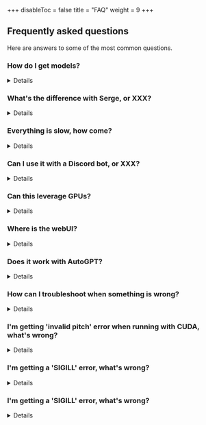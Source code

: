 
+++
disableToc = false
title = "FAQ"
weight = 9
+++

## Frequently asked questions

Here are answers to some of the most common questions.


### How do I get models? 

<details>

Most gguf-based models should work, but newer models may require additions to the API. If a model doesn't work, please feel free to open up issues. However, be cautious about downloading models from the internet and directly onto your machine, as there may be security vulnerabilities in lama.cpp or ggml that could be maliciously exploited. Some models can be found on Hugging Face: https://huggingface.co/models?search=gguf, or models from gpt4all are compatible too: https://github.com/nomic-ai/gpt4all.

</details>

### What's the difference with Serge, or XXX?


<details>

LocalAI is a multi-model solution that doesn't focus on a specific model type (e.g., llama.cpp or alpaca.cpp), and it handles all of these internally for faster inference,  easy to set up locally and deploy to Kubernetes.

</details>


### Everything is slow, how come?

<details>

There are few situation why this could occur. Some tips are:
- Don't use HDD to store your models. Prefer SSD over HDD. In case you are stuck with HDD, disable `mmap` in the model config file so it loads everything in memory.
- Watch out CPU overbooking. Ideally the `--threads` should match the number of physical cores. For instance if your CPU has 4 cores, you would ideally allocate `<= 4` threads to a model.
- Run LocalAI with `DEBUG=true`. This gives more information, including stats on the token inference speed.
- Check that you are actually getting an output: run a simple curl request with `"stream": true` to see how fast the model is responding. 

</details>

### Can I use it with a Discord bot, or XXX?

<details>

Yes! If the client uses OpenAI and supports setting a different base URL to send requests to, you can use the LocalAI endpoint. This allows to use this with every application that was supposed to work with OpenAI, but without changing the application!

</details>


### Can this leverage GPUs? 

<details>

There is partial GPU support, see build instructions above.

</details>

### Where is the webUI? 

<details> 
There is the availability of localai-webui and chatbot-ui in the examples section and can be setup as per the instructions. However as LocalAI is an API you can already plug it into existing projects that provides are UI interfaces to OpenAI's APIs. There are several already on github, and should be compatible with LocalAI already (as it mimics the OpenAI API)

</details>

### Does it work with AutoGPT? 

<details>

Yes, see the [examples](https://github.com/go-skynet/LocalAI/tree/master/examples/)!

</details>

### How can I troubleshoot when something is wrong?

<details>

Enable the debug mode by setting `DEBUG=true` in the environment variables. This will give you more information on what's going on.
You can also specify `--debug` in the command line.

</details>

### I'm getting 'invalid pitch' error when running with CUDA, what's wrong?

<details>

This typically happens when your prompt exceeds the context size. Try to reduce the prompt size, or increase the context size.

</details>

### I'm getting a 'SIGILL' error, what's wrong?

<details>

Your CPU probably does not have support for certain instructions that are compiled by default in the pre-built binaries. If you are running in a container, try setting `REBUILD=true` and disable the CPU instructions that are not compatible with your CPU. For instance: `CMAKE_ARGS="-DLLAMA_F16C=OFF -DLLAMA_AVX512=OFF -DLLAMA_AVX2=OFF -DLLAMA_FMA=OFF" make build`
  
</details>

### I'm getting a 'SIGILL' error, what's wrong?

<details>

Your CPU probably does not have support for certain instructions that are compiled by default in the pre-built binaries. If you are running in a container, try setting `REBUILD=true` and disable the CPU instructions that are not compatible with your CPU. For instance: `CMAKE_ARGS="-DLLAMA_F16C=OFF -DLLAMA_AVX512=OFF -DLLAMA_AVX2=OFF -DLLAMA_FMA=OFF" make build`
  
</details>
